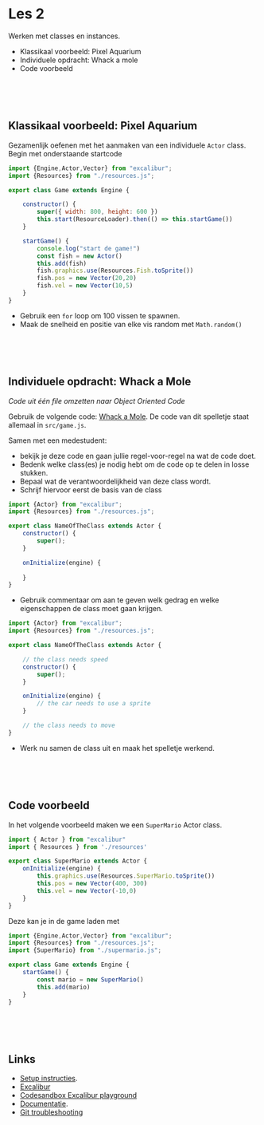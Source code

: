 # Les 2

Werken met classes en instances.

- Klassikaal voorbeeld: Pixel Aquarium
- Individuele opdracht: Whack a mole
- Code voorbeeld


<br><br><Br>

## Klassikaal voorbeeld: Pixel Aquarium

Gezamenlijk oefenen met het aanmaken van een individuele `Actor` class. Begin met onderstaande startcode

```js
import {Engine,Actor,Vector} from "excalibur";
import {Resources} from "./resources.js";

export class Game extends Engine {

    constructor() {
        super({ width: 800, height: 600 })
        this.start(ResourceLoader).then(() => this.startGame())
    }

    startGame() {
        console.log("start de game!")
        const fish = new Actor()
        this.add(fish)
        fish.graphics.use(Resources.Fish.toSprite())
        fish.pos = new Vector(20,20)
        fish.vel = new Vector(10,5)
    }
}
```

- Gebruik een `for` loop om 100 vissen te spawnen.
- Maak de snelheid en positie van elke vis random met `Math.random()`


<br><br><br>

## Individuele opdracht: Whack a Mole

*Code uit één file omzetten naar Object Oriented Code*

Gebruik de volgende code: [Whack a Mole](https://github.com/HR-CMGT/PRG04-whack-a-mole). 
De code van dit spelletje staat allemaal in `src/game.js`. 

Samen met een medestudent:
- bekijk je deze code en gaan jullie regel-voor-regel na wat de code doet.
- Bedenk welke class(es) je nodig hebt om de code op te delen in losse stukken.
- Bepaal wat de verantwoordelijkheid van deze class wordt.
- Schrijf hiervoor eerst de basis van de class

```javascript
import {Actor} from "excalibur";
import {Resources} from "./resources.js";

export class NameOfTheClass extends Actor {
    constructor() {
        super();
    }

    onInitialize(engine) {
        
    }
}
```

- Gebruik commentaar om aan te geven welk gedrag en welke eigenschappen de class moet gaan krijgen.

```javascript
import {Actor} from "excalibur";
import {Resources} from "./resources.js";

export class NameOfTheClass extends Actor {

    // the class needs speed
    constructor() {
        super();
    }

    onInitialize(engine) {
        // the car needs to use a sprite
    }

    // the class needs to move
}
```
- Werk nu samen de class uit en maak het spelletje werkend. 

<br><br><br>

## Code voorbeeld

In het volgende voorbeeld maken we een `SuperMario` Actor class.

```js
import { Actor } from "excalibur"
import { Resources } from './resources'

export class SuperMario extends Actor {
    onInitialize(engine) {
        this.graphics.use(Resources.SuperMario.toSprite())
        this.pos = new Vector(400, 300)
        this.vel = new Vector(-10,0)
    }
}
```
Deze kan je in de game laden met
```js
import {Engine,Actor,Vector} from "excalibur";
import {Resources} from "./resources.js";
import {SuperMario} from "./supermario.js";

export class Game extends Engine {
    startGame() {
        const mario = new SuperMario()
        this.add(mario)
    }
}
```

<br><br><br>

## Links

- [Setup instructies](https://github.com/HR-CMGT/PRG04-2022-2023/blob/main/setup.md).
- [Excalibur](https://excaliburjs.com)
- [Codesandbox Excalibur playground](https://codesandbox.io/s/excalibur-vite-testproject-olk4bu)
- [Documentatie](https://excaliburjs.com/docs/text/).  
- [Git troubleshooting](../snippets/git.md)
